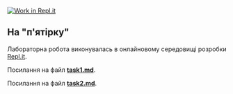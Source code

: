 [![Work in Repl.it](https://classroom.github.com/assets/work-in-replit-14baed9a392b3a25080506f3b7b6d57f295ec2978f6f33ec97e36a161684cbe9.svg)](https://classroom.github.com/online_ide?assignment_repo_id=3288757&assignment_repo_type=AssignmentRepo)
##  На "п'ятірку"
Лабораторна робота виконувалась в онлайновому середовищі розробки [Repl.it](https://repl.it/~).

Посилання на файл **[task1.md](https://github.com/ppc-ntu-khpi/35-first-lab-ilr00743/blob/master/Solution/task1.md)**.

Посилання на файл **[task2.md](https://github.com/ppc-ntu-khpi/35-first-lab-ilr00743/blob/master/Solution/task2.md)**.
